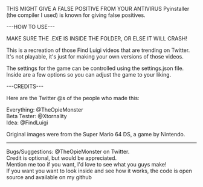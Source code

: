 THIS MIGHT GIVE A FALSE POSITIVE FROM YOUR ANTIVIRUS
Pyinstaller (the compiler I used) is known for giving false positives.

---HOW TO USE---

MAKE SURE THE .EXE IS INSIDE THE FOLDER, OR ELSE IT WILL CRASH!

This is a recreation of those Find Luigi videos that are trending on Twitter.  
It's not playable, it's just for making your own versions of those videos.  

The settings for the game can be controlled using the settings.json file.  
Inside are a few options so you can adjust the game to your liking.  

---CREDITS---

Here are the Twitter @s of the people who made this:

Everything: @TheOpieMonster  
Beta Tester: @Xtornality  
Idea: @FindLuigi  

Original images were from the Super Mario 64 DS, a game by Nintendo.  

------

Bugs/Suggestions: @TheOpieMonster on Twitter.  
Credit is optional, but would be appreciated.  
Mention me too if you want, I'd love to see what you guys make!  
If you want you want to look inside and see how it works, the code is open source and available on my github
